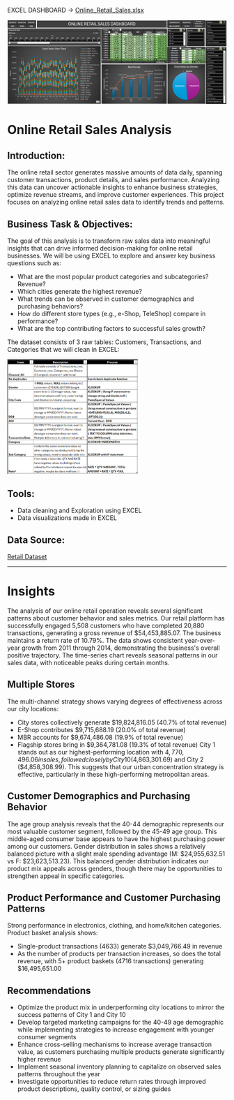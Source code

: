 EXCEL DASHBOARD -> [Online_Retail_Sales.xlsx](https://github.com/AndyeliSays/Online-Retail-Sales/blob/main/Online_retail_sales.xlsx)

<img src=https://github.com/AndyeliSays/Online-Retail-Sales/blob/main/assets/Online_retail_sales_excel_dashboard.png>

# Online Retail Sales Analysis

## Introduction:
The online retail sector generates massive amounts of data daily, spanning customer transactions, product details, and sales performance. Analyzing this data can uncover actionable insights to enhance business strategies, optimize revenue streams, and improve customer experiences. This project focuses on analyzing online retail sales data to identify trends and patterns.

## Business Task & Objectives:
The goal of this analysis is to transform raw sales data into meaningful insights that can drive informed decision-making for online retail businesses. We will be using EXCEL to explore and answer key business questions such as:

- What are the most popular product categories and subcategories? Revenue?
- Which cities generate the highest revenue?
- What trends can be observed in customer demographics and purchasing behaviors?
- How do different store types (e.g., e-Shop, TeleShop) compare in performance?
- What are the top contributing factors to successful sales growth?

The dataset consists of 3 raw tables: Customers, Transactions, and Categories that we will clean in EXCEL: 

<img src= https://github.com/AndyeliSays/Online-Retail-Sales/blob/main/assets/Cleaning_process.png width="300" >

## Tools:
- Data cleaning and Exploration using EXCEL
- Data visualizations made in EXCEL

## Data Source:
[Retail Dataset](https://www.kaggle.com/datasets/mohammadkaiftahir/airline-dataset/data)

---

# Insights
The analysis of our online retail operation reveals several significant patterns about customer behavior and sales metrics. Our retail platform has successfully engaged 5,508 customers who have completed 20,880 transactions, generating a gross revenue of $54,453,885.07. The business maintains a return rate of 10.79%. The data shows consistent year-over-year growth from 2011 through 2014, demonstrating the business's overall positive trajectory. The time-series chart reveals seasonal patterns in our sales data, with noticeable peaks during certain months. 
## Multiple Stores
The multi-channel strategy shows varying degrees of effectiveness across our city locations:
- City stores collectively generate $19,824,816.05 (40.7% of total revenue)
- E-Shop contributes $9,715,688.19 (20.0% of total revenue)
- MBR accounts for $9,674,486.08 (19.9% of total revenue)
- Flagship stores bring in $9,364,781.08 (19.3% of total revenue)
City 1 stands out as our highest-performing location with $4,770,496.06 in sales, followed closely by City 10 ($4,863,301.69) and City 2 ($4,858,308.99). This suggests that our urban concentration strategy is effective, particularly in these high-performing metropolitan areas.
## Customer Demographics and Purchasing Behavior
The age group analysis reveals that the 40-44 demographic represents our most valuable customer segment, followed by the 45-49 age group. This middle-aged consumer base appears to have the highest purchasing power among our customers.
Gender distribution in sales shows a relatively balanced picture with a slight male spending advantage (M: $24,955,632.51 vs F: $23,623,513.23). This balanced gender distribution indicates our product mix appeals across genders, though there may be opportunities to strengthen appeal in specific categories.
## Product Performance and Customer Purchasing Patterns
Strong performance in electronics, clothing, and home/kitchen categories. Product basket analysis shows:
- Single-product transactions (4633) generate $3,049,766.49 in revenue
- As the number of products per transaction increases, so does the total revenue, with 5+ product baskets (4716 transactions) generating $16,495,651.00
## Recommendations
- Optimize the product mix in underperforming city locations to mirror the success patterns of City 1 and City 10
- Develop targeted marketing campaigns for the 40-49 age demographic while implementing strategies to increase engagement with younger consumer segments
- Enhance cross-selling mechanisms to increase average transaction value, as customers purchasing multiple products generate significantly higher revenue
- Implement seasonal inventory planning to capitalize on observed sales patterns throughout the year
- Investigate opportunities to reduce return rates through improved product descriptions, quality control, or sizing guides
